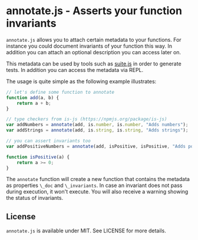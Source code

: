 # annotate.js - Asserts your function invariants

`annotate.js` allows you to attach certain metadata to your functions. For
instance you could document invariants of your function this way. In
addition you can attach an optional description you can access later on.

This metadata can be used by tools such as [suite.js](https://github.com/bebraw/suite.js)
in order to generate tests. In addition you can access the metadata via REPL.

The usage is quite simple as the following example illustrates:

```javascript
// let's define some function to annotate
function add(a, b) {
    return a + b;
}

// type checkers from is-js (https://npmjs.org/package/is-js)
var addNumbers = annotate(add, is.number, is.number, "Adds numbers");
var addStrings = annotate(add, is.string, is.string, "Adds strings");

// you can assert invariants too
var addPositiveNumbers = annotate(add, isPositive, isPositive, "Adds positive");

function isPositive(a) {
    return a >= 0;
}
```

The `annotate` function will create a new function that contains the metadata as
properties `\_doc` and `\_invariants`. In case an invariant does not pass during
execution, it won't execute. You will also receive a warning showing the status
of invariants.

## License

`annotate.js` is available under MIT. See LICENSE for more details.

